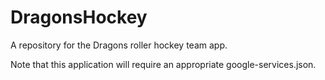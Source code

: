 # DragonsHockey
A repository for the Dragons roller hockey team app.  

Note that this application will require an appropriate google-services.json.
